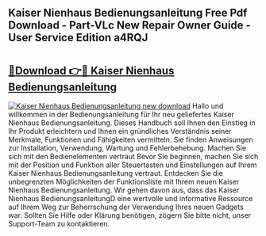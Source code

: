 ## Kaiser Nienhaus Bedienungsanleitung Free Pdf Download - Part-VLc New Repair Owner Guide - User Service Edition a4RQJ

# <h2><a href="http://df0v1b.blite.top/?on=Kaiser+Nienhaus+Bedienungsanleitung">🔗Download 👉🔴 Kaiser Nienhaus Bedienungsanleitung</a></h2>

[![Kaiser Nienhaus Bedienungsanleitung new download](https://i.imgur.com/lujVjoI.png)](http://df0v1b.blite.top/?on=Kaiser+Nienhaus+Bedienungsanleitung)
Hallo und willkommen in der Bedienungsanleitung für Ihr neu geliefertes Kaiser Nienhaus Bedienungsanleitung. Dieses Handbuch soll Ihnen den Einstieg in Ihr Produkt erleichtern und Ihnen ein gründliches Verständnis seiner Merkmale, Funktionen und Fähigkeiten vermitteln. Sie finden Anweisungen zur Installation, Verwendung, Wartung und Fehlerbehebung. Machen Sie sich mit den Bedienelementen vertraut Bevor Sie beginnen, machen Sie sich mit der Position und Funktion aller Steuertasten und Einstellungen auf Ihrem Kaiser Nienhaus Bedienungsanleitung vertraut. Entdecken Sie die unbegrenzten Möglichkeiten der Funktionsliste mit Ihrem neuen Kaiser Nienhaus Bedienungsanleitung. Wir gehen davon aus, dass das Kaiser Nienhaus BedienungsanleitungD eine wertvolle und informative Ressource auf Ihrem Weg zur Beherrschung der Verwendung Ihres neuen Gadgets war. Sollten Sie Hilfe oder Klärung benötigen, zögern Sie bitte nicht, unser Support-Team zu kontaktieren.

